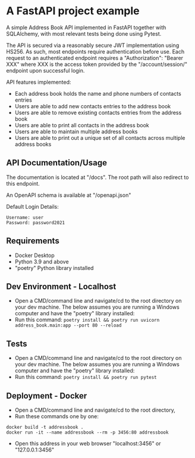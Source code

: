 # A FastAPI project example

A simple Address Book API implemented in FastAPI together with SQLAlchemy, with most relevant tests being done using Pytest.

The API is secured via a reasonably secure JWT implementation using HS256. As such, most endpoints require authentication before use. Each request to an authenticated endpoint requires a "Authorization": "Bearer XXX" where XXX is the access token provided by the "/account/session/" endpoint upon successful login.

API features implemented:
- Each address book holds the name and phone numbers of contacts entries
- Users are able to add new contacts entries to the address book
- Users are able to remove existing contacts entries from the address book
- Users are able to print all contacts in the address book
- Users are able to maintain multiple address books
- Users are able to print out a unique set of all contacts across multiple address books

## API Documentation/Usage
The documentation is located at "/docs". The root path will also redirect to this endpoint. 

An OpenAPI schema is available at "/openapi.json"

Default Login Details:

```
Username: user
Password: password2021
```

## Requirements
- Docker Desktop
- Python 3.9 and above
- "poetry" Python library installed

## Dev Environment - Localhost

- Open a CMD/command line and navigate/cd to the root directory on your dev machine. The below assumes you are running a Windows computer and have the "poetry" library installed:
- Run this command: ```poetry install && poetry run uvicorn address_book.main:app --port 80 --reload```

## Tests

- Open a CMD/command line and navigate/cd to the root directory on your dev machine. The below assumes you are running a Windows computer and have the "poetry" library installed:
- Run this command: ```poetry install && poetry run pytest```

## Deployment - Docker

- Open a CMD/command line and navigate/cd to the root directory,
- Run these commands one by one: 
```
docker build -t addressbook .
docker run -it --name addressbook --rm -p 3456:80 addressbook
```
- Open this address in your web browser "localhost:3456" or "127.0.0.1:3456"
